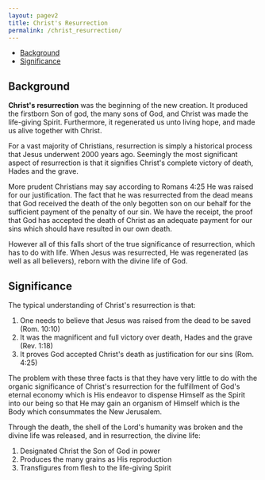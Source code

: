 ```yaml
---
layout: pagev2
title: Christ's Resurrection
permalink: /christ_resurrection/
---
```

- [Background](#background)
- [Significance](#significance)

## Background

**Christ's resurrection** was the beginning of the new creation. It produced the firstborn Son of god, the many sons of God, and Christ was made the life-giving Spirit. Furthermore, it regenerated us unto living hope, and made us alive together with Christ.

For a vast majority of Christians, resurrection is simply a historical process that Jesus underwent 2000 years ago. Seemingly the most significant aspect of resurrection is that it signifies Christ's complete victory of death, Hades and the grave. 

More prudent Christians may say according to Romans 4:25 He was raised for our justification. The fact that he was resurrected from the dead means that God received the death of the only begotten son on our behalf for the sufficient payment of the penalty of our sin. We have the receipt, the proof that God has accepted the death of Christ as an adequate payment for our sins which should have resulted in our own death.

However all of this falls short of the true significance of resurrection, which has to do with life. When Jesus was resurrected, He was regenerated (as well as all believers), reborn with the divine life of God.

## Significance

The typical understanding of Christ's resurrection is that:

1. One needs to believe that Jesus was raised from the dead to be saved (Rom. 10:10)
2. It was the magnificent and full victory over death, Hades and the grave (Rev. 1:18)
3. It proves God accepted Christ's death as justification for our sins (Rom. 4:25)

The problem with these three facts is that they have very little to do with the organic significance of Christ's resurrection for the fulfillment of God's eternal economy which is His endeavor to dispense Himself as the Spirit into our being so that He may gain an organism of Himself which is the Body which consummates the New Jerusalem.

Through the death, the shell of the Lord's humanity was broken and the divine life was released, and in resurrection, the divine life:

1. Designated Christ the Son of God in power
2. Produces the many grains as His reproduction
3. Transfigures from flesh to the life-giving Spirit
